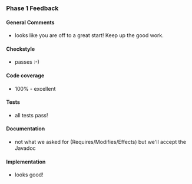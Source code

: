 ### Phase 1 Feedback

#### General Comments
- looks like you are off to a great start!  Keep up the good work.

#### Checkstyle
- passes :-)

#### Code coverage
- 100% - excellent

#### Tests
- all tests pass!

#### Documentation
- not what we asked for (Requires/Modifies/Effects) but we'll accept
the Javadoc

#### Implementation
- looks good! 